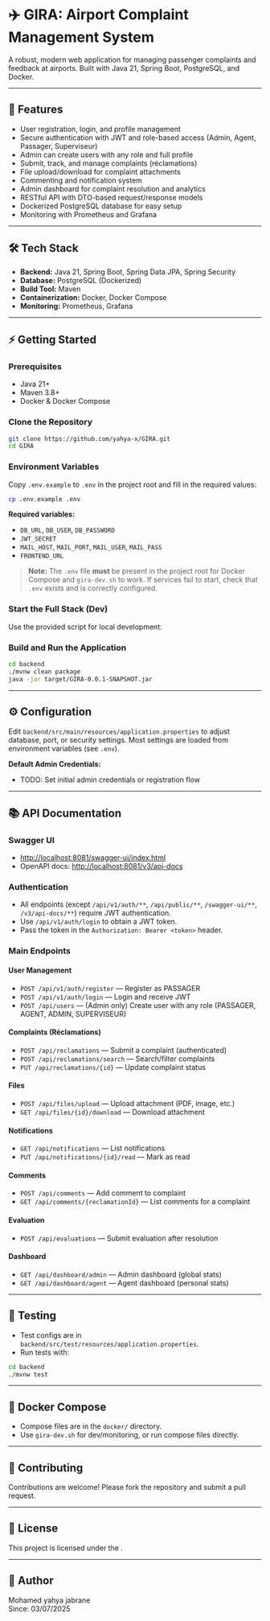 # ✈️ GIRA: Airport Complaint Management System

A robust, modern web application for managing passenger complaints and feedback at airports. Built with Java 21, Spring Boot, PostgreSQL, and Docker.

---

## 🚀 Features

- User registration, login, and profile management
- Secure authentication with JWT and role-based access (Admin, Agent, Passager, Superviseur)
- Admin can create users with any role and full profile
- Submit, track, and manage complaints (réclamations)
- File upload/download for complaint attachments
- Commenting and notification system
- Admin dashboard for complaint resolution and analytics
- RESTful API with DTO-based request/response models
- Dockerized PostgreSQL database for easy setup
- Monitoring with Prometheus and Grafana

---

## 🛠️ Tech Stack

- **Backend:** Java 21, Spring Boot, Spring Data JPA, Spring Security
- **Database:** PostgreSQL (Dockerized)
- **Build Tool:** Maven
- **Containerization:** Docker, Docker Compose
- **Monitoring:** Prometheus, Grafana

---

## ⚡ Getting Started

### Prerequisites

- Java 21+
- Maven 3.8+
- Docker & Docker Compose

### Clone the Repository

```sh
git clone https://github.com/yahya-x/GIRA.git
cd GIRA
```

### Environment Variables

Copy `.env.example` to `.env` in the project root and fill in the required values:

```sh
cp .env.example .env
```

**Required variables:**
- `DB_URL`, `DB_USER`, `DB_PASSWORD`
- `JWT_SECRET`
- `MAIL_HOST`, `MAIL_PORT`, `MAIL_USER`, `MAIL_PASS`
- `FRONTEND_URL`

> **Note:**
> The `.env` file **must** be present in the project root for Docker Compose and `gira-dev.sh` to work. If services fail to start, check that `.env` exists and is correctly configured.

### Start the Full Stack (Dev)

Use the provided script for local development:



### Build and Run the Application

```sh
cd backend
./mvnw clean package
java -jar target/GIRA-0.0.1-SNAPSHOT.jar
```


---

## ⚙️ Configuration

Edit `backend/src/main/resources/application.properties` to adjust database, port, or security settings. Most settings are loaded from environment variables (see `.env`).

**Default Admin Credentials:**
- TODO: Set initial admin credentials or registration flow

---

## 📚 API Documentation

### Swagger UI
- [http://localhost:8081/swagger-ui/index.html](http://localhost:8081/swagger-ui/index.html)
- OpenAPI docs: [http://localhost:8081/v3/api-docs](http://localhost:8081/v3/api-docs)

### Authentication
- All endpoints (except `/api/v1/auth/**`, `/api/public/**`, `/swagger-ui/**`, `/v3/api-docs/**`) require JWT authentication.
- Use `/api/v1/auth/login` to obtain a JWT token.
- Pass the token in the `Authorization: Bearer <token>` header.

### Main Endpoints

#### User Management
- `POST /api/v1/auth/register` — Register as PASSAGER
- `POST /api/v1/auth/login` — Login and receive JWT
- `POST /api/users` — (Admin only) Create user with any role (PASSAGER, AGENT, ADMIN, SUPERVISEUR)

#### Complaints (Réclamations)
- `POST /api/reclamations` — Submit a complaint (authenticated)
- `POST /api/reclamations/search` — Search/filter complaints
- `PUT /api/reclamations/{id}` — Update complaint status

#### Files
- `POST /api/files/upload` — Upload attachment (PDF, image, etc.)
- `GET /api/files/{id}/download` — Download attachment

#### Notifications
- `GET /api/notifications` — List notifications
- `PUT /api/notifications/{id}/read` — Mark as read

#### Comments
- `POST /api/comments` — Add comment to complaint
- `GET /api/comments/{reclamationId}` — List comments for a complaint

#### Evaluation
- `POST /api/evaluations` — Submit evaluation after resolution

#### Dashboard
- `GET /api/dashboard/admin` — Admin dashboard (global stats)
- `GET /api/dashboard/agent` — Agent dashboard (personal stats)

---

## 🧪 Testing

- Test configs are in `backend/src/test/resources/application.properties`.
- Run tests with:

```sh
cd backend
./mvnw test
```

---

## 🐳 Docker Compose

- Compose files are in the `docker/` directory.
- Use `gira-dev.sh` for dev/monitoring, or run compose files directly.

---

## 🤝 Contributing

Contributions are welcome! Please fork the repository and submit a pull request.

---

## 📝 License

This project is licensed under the .

---

## 👤 Author

Mohamed yahya jabrane  
Since: 03/07/2025 